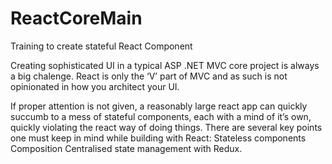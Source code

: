 # ReactCoreMain
Training to create stateful React Component

Creating sophisticated UI in a typical ASP .NET MVC core project is always a big chalenge.
React is only the ‘V’ part of MVC and as such is not opinionated in how you architect your UI.

If proper attention is not given, a reasonably large react app can quickly succumb to a mess of stateful components, each with a mind of it’s own, quickly violating the react way of doing things.
There are several key points one must keep in mind while building with React:
Stateless components
Composition
Centralised state management with Redux.
